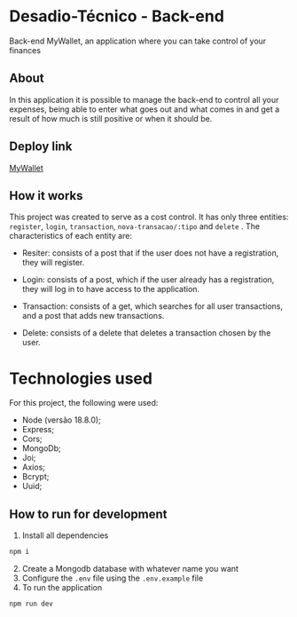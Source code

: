 # Desadio-Técnico - Back-end

Back-end MyWallet, an application where you can take control of your finances
## About


In this application it is possible to manage the back-end to control all your expenses, being able to enter what goes out and what comes in and get a result of how much is still positive or when it should be.

## Deploy link
<a href="https://projeto14-mywallet-front-monique282.vercel.app/">
MyWallet </a>


## How it works
This project was created to serve as a cost control. It has only three entities: `register`, `login`, `transaction`, `nova-transacao/:tipo` and `delete` . The characteristics of each entity are:

- Resiter: consists of a post that if the user does not have a registration, they will register.

- Login: consists of a post, which if the user already has a registration, they will log in to have access to the application.

- Transaction: consists of a get, which searches for all user transactions, and a post that adds new transactions.

- Delete: consists of a delete that deletes a transaction chosen by the user.



# Technologies used
For this project, the following were used:

- Node (versão 18.8.0);
- Express;
- Cors;
- MongoDb;
- Joi;
- Axios;
- Bcrypt;
- Uuid;

## How to run for development


1. Install all dependencies

```bash
npm i
```

2. Create a Mongodb database with whatever name you want
3. Configure the `.env` file using the `.env.example` file
4. To run the application

```bash
npm run dev
```


